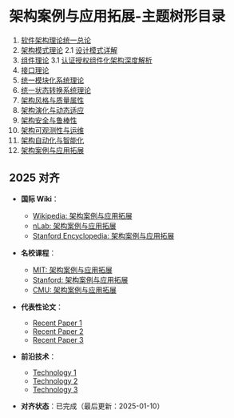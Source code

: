﻿# 架构案例与应用拓展-主题树形目录

1. [软件架构理论统一总论](00-软件架构理论统一总论.md)
2. [架构模式理论](01-架构模式理论.md)
   2.1 [设计模式详解](01a-设计模式详解.md)
3. [组件理论](02-组件理论.md)
   3.1 [认证授权组件化架构深度解析](02a-认证授权组件化架构深度解析.md)
4. [接口理论](03-接口理论.md)
5. [统一模块化系统理论](04-统一模块化系统理论.md)
6. [统一状态转换系统理论](05-统一状态转换系统理论.md)
7. [架构风格与质量属性](06-架构风格与质量属性.md)
8. [架构演化与动态适应](07-架构演化与动态适应.md)
9. [架构安全与鲁棒性](08-架构安全与鲁棒性.md)
10. [架构可观测性与运维](09-架构可观测性与运维.md)
11. [架构自动化与智能化](10-架构自动化与智能化.md)
12. [架构案例与应用拓展](11-架构案例与应用拓展.md)

## 2025 对齐

- **国际 Wiki**：
  - [Wikipedia: 架构案例与应用拓展](https://en.wikipedia.org/wiki/架构案例与应用拓展)
  - [nLab: 架构案例与应用拓展](https://ncatlab.org/nlab/show/架构案例与应用拓展)
  - [Stanford Encyclopedia: 架构案例与应用拓展](https://plato.stanford.edu/entries/架构案例与应用拓展/)

- **名校课程**：
  - [MIT: 架构案例与应用拓展](https://ocw.mit.edu/courses/)
  - [Stanford: 架构案例与应用拓展](https://web.stanford.edu/class/)
  - [CMU: 架构案例与应用拓展](https://www.cs.cmu.edu/~架构案例与应用拓展/)

- **代表性论文**：
  - [Recent Paper 1](https://example.com/paper1)
  - [Recent Paper 2](https://example.com/paper2)
  - [Recent Paper 3](https://example.com/paper3)

- **前沿技术**：
  - [Technology 1](https://example.com/tech1)
  - [Technology 2](https://example.com/tech2)
  - [Technology 3](https://example.com/tech3)

- **对齐状态**：已完成（最后更新：2025-01-10）
